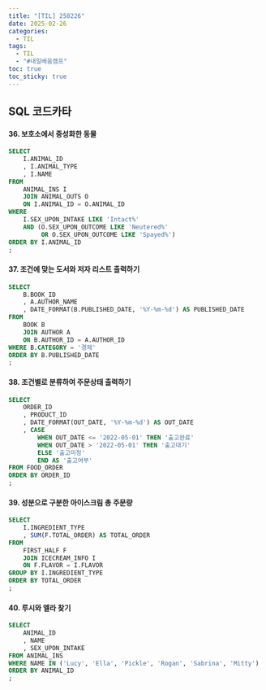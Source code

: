 ```yaml
---
title: "[TIL] 250226"
date: 2025-02-26
categories:
  - TIL
tags:
  - TIL
  - "#내일배움캠프"
toc: true
toc_sticky: true
---
```

## SQL 코드카타

#### 36. 보호소에서 중성화한 동물
```sql
SELECT
    I.ANIMAL_ID
    , I.ANIMAL_TYPE
    , I.NAME
FROM 
    ANIMAL_INS I
    JOIN ANIMAL_OUTS O
    ON I.ANIMAL_ID = O.ANIMAL_ID
WHERE 
    I.SEX_UPON_INTAKE LIKE 'Intact%'
    AND (O.SEX_UPON_OUTCOME LIKE 'Neutered%'
         OR O.SEX_UPON_OUTCOME LIKE 'Spayed%')
ORDER BY I.ANIMAL_ID
;
```

#### 37. 조건에 맞는 도서와 저자 리스트 출력하기
```sql
SELECT
    B.BOOK_ID
    , A.AUTHOR_NAME
    , DATE_FORMAT(B.PUBLISHED_DATE, '%Y-%m-%d') AS PUBLISHED_DATE
FROM 
    BOOK B
    JOIN AUTHOR A
    ON B.AUTHOR_ID = A.AUTHOR_ID
WHERE B.CATEGORY = '경제'
ORDER BY B.PUBLISHED_DATE
;
```

#### 38. 조건별로 분류하여 주문상태 출력하기
```sql
SELECT
    ORDER_ID
    , PRODUCT_ID
    , DATE_FORMAT(OUT_DATE, '%Y-%m-%d') AS OUT_DATE
    , CASE
        WHEN OUT_DATE <= '2022-05-01' THEN '출고완료'
        WHEN OUT_DATE > '2022-05-01' THEN '출고대기'
        ELSE '출고미정'
        END AS '출고여부'
FROM FOOD_ORDER
ORDER BY ORDER_ID
;
```

#### 39. 성분으로 구분한 아이스크림 총 주문량
```sql
SELECT
    I.INGREDIENT_TYPE
    , SUM(F.TOTAL_ORDER) AS TOTAL_ORDER
FROM 
    FIRST_HALF F
    JOIN ICECREAM_INFO I
    ON F.FLAVOR = I.FLAVOR
GROUP BY I.INGREDIENT_TYPE
ORDER BY TOTAL_ORDER
;
```

#### 40. 루시와 엘라 찾기
```sql
SELECT
    ANIMAL_ID
    , NAME
    , SEX_UPON_INTAKE
FROM ANIMAL_INS
WHERE NAME IN ('Lucy', 'Ella', 'Pickle', 'Rogan', 'Sabrina', 'Mitty')
ORDER BY ANIMAL_ID
;
```
